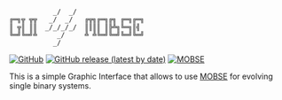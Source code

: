 ```                                                                                                 
           _/  _/   
╔═╗╦ ╦╦   _/  _/   ╔╦╗╔═╗╔╗ ╔═╗╔═╗
║ ╦║ ║║  _/_/_/_/  ║║║║ ║╠╩╗╚═╗║╣   
╚═╝╚═╝╩     _/     ╩ ╩╚═╝╚═╝╚═╝╚═╝
           _/
```
[![GitHub](https://img.shields.io/github/license/giacobbonicola/gui4mobse?color=lightblue)](https://github.com/GiacobboNicola/gui4mobse/blob/main/LICENSE)
[![GitHub release (latest by date)](https://img.shields.io/github/v/release/giacobbonicola/gui4mobse?color=purple)](https://github.com/GiacobboNicola/gui4mobse/releases/tag/v0.1)
[![MOBSE](https://img.shields.io/badge/MOBSE-v1.0-orange)](https://gitlab.com/mobse/source-code/-/releases/v1.0)

This is a simple Graphic Interface that allows to use [MOBSE](https://mobse-webpage.netlify.app/) for evolving single binary systems. 
